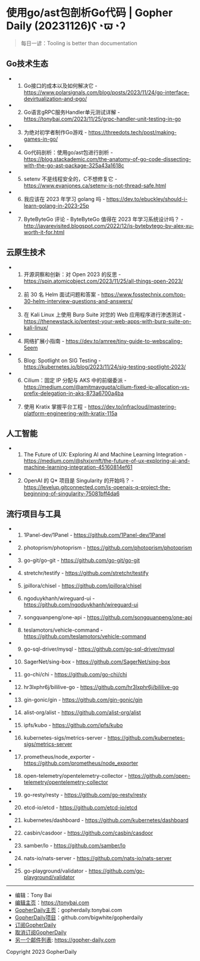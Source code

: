 # 使用go/ast包剖析Go代码 | Gopher Daily (20231126)ʕ◔ϖ◔ʔ

>每日一谚：Tooling is better than documentation

## Go技术生态


- 1. Go接口的成本以及如何解决它 - https://www.polarsignals.com/blog/posts/2023/11/24/go-interface-devirtualization-and-pgo/

- 2. Go语言gRPC服务Handler单元测试详解 - https://tonybai.com/2023/11/25/grpc-handler-unit-testing-in-go

- 3. 为绝对初学者制作Go游戏 - https://threedots.tech/post/making-games-in-go/

- 4. Go代码剖析：使用go/ast包进行剖析 - https://blog.stackademic.com/the-anatomy-of-go-code-dissecting-with-the-go-ast-package-325a43a1618c

- 5. setenv 不是线程安全的，C不想修复它 - https://www.evanjones.ca/setenv-is-not-thread-safe.html

- 6. 我应该在 2023 年学习 golang 吗 - https://dev.to/ebuckley/should-i-learn-golang-in-2023-25p

- 7. ByteByteGo 评论 - ByteByteGo 值得在 2023 年学习系统设计吗？ - http://javarevisited.blogspot.com/2022/12/is-bytebytego-by-alex-xu-worth-it-for.html


## 云原生技术


- 1. 开源洞察和创新：对 Open 2023 的反思 - https://spin.atomicobject.com/2023/11/25/all-things-open-2023/

- 2. 前 30 名 Helm 面试问题和答案 - https://www.fosstechnix.com/top-30-helm-interview-questions-and-answers/

- 3. 在 Kali Linux 上使用 Burp Suite 对您的 Web 应用程序进行渗透测试 - https://thenewstack.io/pentest-your-web-apps-with-burp-suite-on-kali-linux/

- 4. 网络扩展小指南 - https://dev.to/amree/tiny-guide-to-webscaling-5eem

- 5. Blog: Spotlight on SIG Testing - https://kubernetes.io/blog/2023/11/24/sig-testing-spotlight-2023/

- 6. Cilium：固定 IP 分配与 AKS 中的前缀委派 - https://medium.com/@amitmavgupta/cilium-fixed-ip-allocation-vs-prefix-delegation-in-aks-873a6700a4ba

- 7. 使用 Kratix 掌握平台工程 - https://dev.to/infracloud/mastering-platform-engineering-with-kratix-115a


## 人工智能


- 1. The Future of UX: Exploring AI and Machine Learning Integration - https://medium.com/@shxjxrnft/the-future-of-ux-exploring-ai-and-machine-learning-integration-45160814ef61

- 2. OpenAI 的 Q* 项目是 Singularity 的开始吗？ - https://levelup.gitconnected.com/is-openais-q-project-the-beginning-of-singularity-75081bff4da6


## 流行项目与工具


- 1. 1Panel-dev/1Panel - https://github.com/1Panel-dev/1Panel

- 2. photoprism/photoprism - https://github.com/photoprism/photoprism

- 3. go-git/go-git - https://github.com/go-git/go-git

- 4. stretchr/testify - https://github.com/stretchr/testify

- 5. jpillora/chisel - https://github.com/jpillora/chisel

- 6. ngoduykhanh/wireguard-ui - https://github.com/ngoduykhanh/wireguard-ui

- 7. songquanpeng/one-api - https://github.com/songquanpeng/one-api

- 8. teslamotors/vehicle-command - https://github.com/teslamotors/vehicle-command

- 9. go-sql-driver/mysql - https://github.com/go-sql-driver/mysql

- 10. SagerNet/sing-box - https://github.com/SagerNet/sing-box

- 11. go-chi/chi - https://github.com/go-chi/chi

- 12. hr3lxphr6j/bililive-go - https://github.com/hr3lxphr6j/bililive-go

- 13. gin-gonic/gin - https://github.com/gin-gonic/gin

- 14. alist-org/alist - https://github.com/alist-org/alist

- 15. ipfs/kubo - https://github.com/ipfs/kubo

- 16. kubernetes-sigs/metrics-server - https://github.com/kubernetes-sigs/metrics-server

- 17. prometheus/node_exporter - https://github.com/prometheus/node_exporter

- 18. open-telemetry/opentelemetry-collector - https://github.com/open-telemetry/opentelemetry-collector

- 19. go-resty/resty - https://github.com/go-resty/resty

- 20. etcd-io/etcd - https://github.com/etcd-io/etcd

- 21. kubernetes/dashboard - https://github.com/kubernetes/dashboard

- 22. casbin/casdoor - https://github.com/casbin/casdoor

- 23. samber/lo - https://github.com/samber/lo

- 24. nats-io/nats-server - https://github.com/nats-io/nats-server

- 25. go-playground/validator - https://github.com/go-playground/validator


----

- 编辑：Tony Bai
- [编辑主页](https://tonybai.com)：https://tonybai.com
- [GopherDaily主页](https://gopherdaily.tonybai.com)：gopherdaily.tonybai.com
- [GopherDaily项目](https://github.com/bigwhite/gopherdaily)：github.com/bigwhite/gopherdaily
- [订阅GopherDaily](https://gopherdaily.tonybai.com/subscribe)
- [取消订阅GopherDaily](https://gopherdaily.tonybai.com/unsubscribe)
- [另一个邮件列表](https://gopher-daily.com): https://gopher-daily.com

Copyright 2023 GopherDaily
